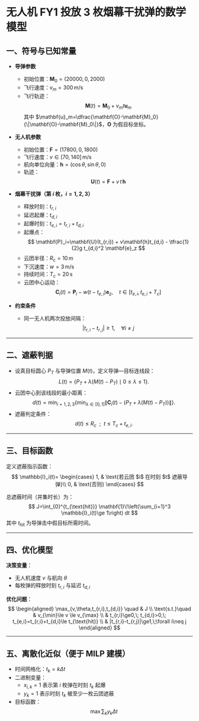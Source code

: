 # 无人机 FY1 投放 3 枚烟幕干扰弹的数学模型

## 一、符号与已知常量
- **导弹参数**
  - 初始位置：$\mathbf{M}_0=(20000,0,2000)$  
  - 飞行速度：$v_m=300 \,\text{m/s}$  
  - 飞行轨迹：  
    $$
    \mathbf{M}(t)=\mathbf{M}_0+v_m t \mathbf{u}_m
    $$
    其中 $\mathbf{u}_m=\dfrac{\mathbf{O}-\mathbf{M}_0}{\|\mathbf{O}-\mathbf{M}_0\|}$，$\mathbf{O}$ 为假目标坐标。

- **无人机参数**
  - 初始位置：$\mathbf{F}=(17800,0,1800)$  
  - 飞行速度：$v \in [70,140] \,\text{m/s}$  
  - 航向单位向量：$\mathbf{h}=(\cos\theta,\sin\theta,0)$  
  - 轨迹：  
    $$
    \mathbf{U}(t)=\mathbf{F}+v\,t\,\mathbf{h}
    $$

- **烟幕干扰弹（第 $i$ 枚，$i=1,2,3$）**
  - 释放时刻：$t_{r,i}$  
  - 延迟起爆：$t_{d,i}$  
  - 起爆时刻：$t_{e,i}=t_{r,i}+t_{d,i}$  
  - 起爆点：  
    $$
    \mathbf{P}_i=\mathbf{U}(t_{r,i}) + v\mathbf{h}t_{d,i} - \tfrac{1}{2}g t_{d,i}^2 \mathbf{e}_z
    $$
  - 云团半径：$R_c=10\,\text{m}$  
  - 下沉速度：$w=3\,\text{m/s}$  
  - 持续时间：$T_c=20\,\text{s}$  
  - 云团中心运动：  
    $$
    \mathbf{C}_i(t)=\mathbf{P}_i - w(t-t_{e,i})\mathbf{e}_z, 
    \quad t\in[t_{e,i},t_{e,i}+T_c]
    $$

- **约束条件**
  - 同一无人机两次投放间隔：  
    $$
    |t_{r,i}-t_{r,j}|\ge1,\quad \forall i\neq j
    $$

---

## 二、遮蔽判据

- 设真目标圆心 $P_T$ 与导弹位置 $M(t)$，定义导弹—目标连线段：
  $$
  L(t) = \{ P_T + \lambda (M(t) - P_T) \mid 0 \leq \lambda \leq 1 \}.
  $$
- 云团中心到该线段的最小距离：
  $$
  d(t) = \min_{i=1,2,3} \{\min_{\lambda \in [0,1]} \| \mathbf{C}_i(t) - (P_T + \lambda (M(t)-P_T)) \|\}.
  $$
- 遮蔽判定条件：
  $$
  d(t) \leq R_c\ \ ; \ \ t \leq T_c + t_{e,i} .
  $$
---

## 三、目标函数
定义遮蔽指示函数：
$$
\mathbb{I}_i(t)=
\begin{cases}
1, & \text{若云团 $i$ 在时刻 $t$ 遮蔽导弹}\\
0, & \text{否则}
\end{cases}
$$

总遮蔽时间（并集时长）为：
$$
J=\int_{0}^{t_{\text{hit}}} 
\mathbf{1}\!\left(\sum_{i=1}^3 \mathbb{I}_i(t)\ge 1\right) dt
$$
其中 $t_{\text{hit}}$ 为导弹击中假目标所需时间。

---

## 四、优化模型
**决策变量**：
- 无人机速度 $v$ 与航向 $\theta$  
- 每枚弹的释放时刻 $t_{r,i}$ 与延迟 $t_{d,i}$

**优化问题**：
$$
\begin{aligned}
\max_{v,\theta,t_{r,i},t_{d,i}} \quad & J \\
\text{s.t.}\quad 
& v_{\min}\le v \le v_{\max} \\
& t_{r,i}\ge0,\; t_{d,i}>0,\; t_{e,i}=t_{r,i}+t_{d,i}\le t_{\text{hit}} \\
& |t_{r,i}-t_{r,j}|\ge1,\;\forall i\neq j
\end{aligned}
$$

---

## 五、离散化近似（便于 MILP 建模）
- 时间网格化：$t_k=k\Delta t$  
- 二进制变量：
  - $x_{i,k}=1$ 表示第 $i$ 枚弹在时刻 $t_k$ 起爆  
  - $y_k=1$ 表示时刻 $t_k$ 被至少一枚云团遮蔽
- 目标函数：  
  $$
  \max \sum_k y_k \Delta t
  $$


